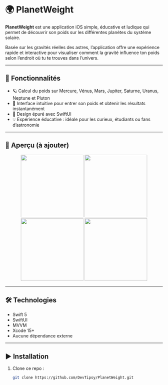 # 🌍 PlanetWeight

**PlanetWeight** est une application iOS simple, éducative et ludique qui permet de découvrir son poids sur les différentes planètes du système solaire.

Basée sur les gravités réelles des astres, l’application offre une expérience rapide et interactive pour visualiser comment la gravité influence ton poids selon l’endroit où tu te trouves dans l’univers.

---

## 🚀 Fonctionnalités

- 🪐 Calcul du poids sur Mercure, Vénus, Mars, Jupiter, Saturne, Uranus, Neptune et Pluton
- 🧮 Interface intuitive pour entrer son poids et obtenir les résultats instantanément
- 🎨 Design épuré avec SwiftUI
- 💡 Expérience éducative : idéale pour les curieux, étudiants ou fans d’astronomie

---

## 📸 Aperçu (à ajouter)

<p align="center">
   <img src="assets/git/earth.png" width="200" />
   <img src="assets/git/earthWithWeightCap.png" width="200" />
   <img src="assets/git/marsCap.png" width="200" />
   <img src="assets/git/jupiterCap.png" width="200" />
</p>

---

## 🛠 Technologies

- Swift 5
- SwiftUI
- MVVM
- Xcode 15+
- Aucune dépendance externe

---

## ▶️ Installation

1. Clone ce repo :
   ```bash
   git clone https://github.com/DevTipsy/PlanetWeight.git
